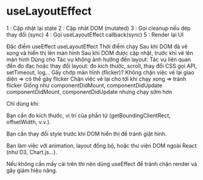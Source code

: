 
# useLayoutEffect
1 : Cập nhật lại state
2 : Cập nhât DOM (mutated)
3 : Gọi cleanup nếu dép thay đổi (sync)
4 : Gọi useLayoutEffect callback(sync)
5 : Render lại UI
 
Đặc điểm	                   useEffect	                                              useLayoutEffect
Thời điểm chạy	               Sau khi DOM đã vẽ xong và hiển thị lên màn hình	          Sau khi DOM được cập nhật, trước khi vẽ lên màn hình
Dùng cho	                   Tác vụ không ảnh hưởng đến layout:                         Tác vụ liên quan đến đo đạc hoặc thay đổi layout: đo kích thước, scroll, thay đổi CSS
                                gọi API, setTimeout, log...	
Gây chớp màn hình (flicker)?	Không chặn việc vẽ lại giao diện => có thể gây flicker	  Chặn việc vẽ lại cho tới khi chạy xong => tránh flicker
Giống như	                    componentDidMount, componentDidUpdate	                  componentDidMount, componentDidUpdate nhưng chạy sớm hơn

Chỉ dùng khi:

Bạn cần đo kích thước, vị trí của phần tử (getBoundingClientRect, offsetWidth, v.v.).

Bạn cần thay đổi style trước khi DOM hiển thị để tránh giật hình.

Bạn làm việc với animation, layout đồng bộ, hoặc thư viện DOM ngoài React (như D3, Chart.js...).

Nếu không cần mấy cái trên thì nên dùng useEffect để tránh chặn render và gây giảm hiệu năng.